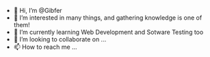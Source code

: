 - 👋 Hi, I’m @Gibfer
- 👀 I’m interested in many things, and gathering knowledge is one of them!
- 🌱 I’m currently learning Web Development and Sotware Testing too
- 💞️ I’m looking to collaborate on ...
- 📫 How to reach me ...

<!---
Gibfer/Gibfer is a ✨ special ✨ repository because its `README.md` (this file) appears on your GitHub profile.
You can click the Preview link to take a look at your changes.
--->
